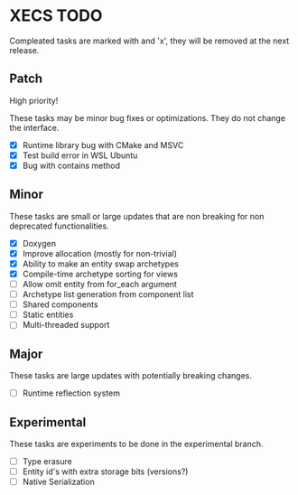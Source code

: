 # XECS TODO

Compleated tasks are marked with and 'x', they will be removed at the next release.

## Patch

High priority!

These tasks may be minor bug fixes or optimizations. They do not change the interface.

- [x] Runtime library bug with CMake and MSVC 
- [x] Test build error in WSL Ubuntu
- [x] Bug with contains method

## Minor

These tasks are small or large updates that are non breaking for non deprecated functionalities.

- [x] Doxygen
- [x] Improve allocation (mostly for non-trivial)
- [x] Ability to make an entity swap archetypes
- [x] Compile-time archetype sorting for views
- [ ] Allow omit entity from for_each argument
- [ ] Archetype list generation from component list
- [ ] Shared components
- [ ] Static entities
- [ ] Multi-threaded support

## Major

These tasks are large updates with potentially breaking changes.

- [ ] Runtime reflection system

## Experimental

These tasks are experiments to be done in the experimental branch.

- [ ] Type erasure
- [ ] Entity id's with extra storage bits (versions?)
- [ ] Native Serialization
